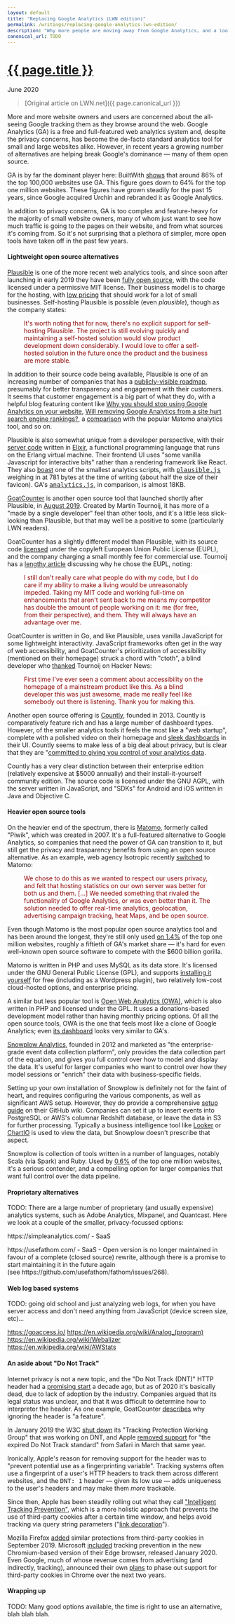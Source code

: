 ```yaml
---
layout: default
title: "Replacing Google Analytics (LWN edition)"
permalink: /writings/replacing-google-analytics-lwn-edition/
description: "Why more people are moving away from Google Analytics, and a look at some of the privacy-conscious alternatives (free and for-pay)."
canonical_url: TODO
---
```

<h1><a href="{{ page.permalink }}">{{ page.title }}</a></h1>
<p class="subtitle">June 2020</p>

> [Original article on LWN.net]({{ page.canonical_url }})

<style>
DIV.BigQuote {
    font-style: normal;
    font-weight: normal;
    color: darkred;
    background-color: white;
    margin-left: 1cm;
    margin-right: 1cm;
}
pre {
    font-size: 90%;
    word-spacing: 0;
}
</style>


<p>More and more website owners and users are concerned about the all-seeing Google tracking them as they browse around the web. Google Analytics (GA) is a free and full-featured web analytics system and, despite the privacy concerns, has become the de-facto standard analytics tool for small and large websites alike. However, in recent years a growing number of alternatives are helping break Google's dominance &mdash; many of them open source.</p>

<p>GA is by far the dominant player here: BuiltWith <a href="https://trends.builtwith.com/analytics/Google-Analytics">shows</a> that around 86% of the top 100,000 websites use GA. This figure goes down to 64% for the top one million websites. These figures have grown steadily for the past 15 years, since Google acquired Urchin and rebranded it as Google Analytics.</p>

<p>In addition to privacy concerns, GA is too complex and feature-heavy for the majority of small website owners, many of whom just want to see how much traffic is going to the pages on their website, and from what sources it's coming from. So it's not surprising that a plethora of simpler, more open tools have taken off in the past few years.</p>


<h4>Lightweight open source alternatives</h4>

<p><a href="https://plausible.io/">Plausible</a> is one of the more recent web analytics tools, and since soon after launching in early 2019 they have been <a href="https://plausible.io/blog/plausible-is-going-open-source">fully open source</a>, with the code licensed under a permissive MIT license. Their business model is to charge for the hosting, with <a href="https://plausible.io/#pricing">low pricing</a> that should work for a lot of small businesses. Self-hosting Plausible is possible (even <i>plausible</i>), though as the company states:</p>

<div class="BigQuote">
<p>It's worth noting that for now, there's no explicit support for self-hosting Plausible. The project is still evolving quickly and maintaining a self-hosted solution would slow product development down considerably. I would love to offer a self-hosted solution in the future once the product and the business are more stable.</p>
</div>

<p>In addition to their source code being available, Plausible is one of an increasing number of companies that has a <a href="https://plausible.nolt.io/roadmap">publicly-visible roadmap</a>, presumably for better transparency and engagement with their customers. It seems that customer engagement is a big part of what they do, with a helpful blog featuring content like <a href="https://plausible.io/blog/remove-google-analytics">Why you should stop using Google Analytics on your website</a>, <a href="https://plausible.io/blog/google-analytics-seo">Will removing Google Analytics from a site hurt search engine rankings?</a>, a <a href="https://plausible.io/vs-matomo">comparison</a> with the popular Matomo analytics tool, and so on.</p>

<p>Plausible is also somewhat unique from a developer perspective, with their <a href="https://github.com/plausible-insights/plausible">server code</a> written in <a href="https://elixir-lang.org/">Elixir</a>, a functional programming language that runs on the Erlang virtual machine. Their frontend UI uses "some vanilla Javascript for interactive bits" rather than a rendering framework like React. They also <a href="https://plausible.io/lightweight-web-analytics">boast</a> one of the smallest analytics scripts, with <a href="https://plausible.io/js/plausible.js"><tt>plausible.js</tt></a> weighing in at 781 bytes at the time of writing (about half the size of their favicon). GA's <a href="https://www.google-analytics.com/analytics.js"><tt>analytics.js</tt></a>, in comparison, is almost 18KB.</p>

<p><a href="https://www.goatcounter.com/">GoatCounter</a> is another open source tool that launched shortly after Plausible, in <a href="https://www.arp242.net/goatcounter.html">August 2019</a>. Created by Martin Tournoij, it has more of a "made by a single developer" feel than other tools, and it's a little less slick-looking than Plausible, but that may well be a positive to some (particularly LWN readers).</p>

<p>GoatCounter has a slightly different model than Plausible, with its source code <a href="https://www.arp242.net/license.html">licensed</a> under the copyleft European Union Public License (EUPL), and the company charging a small monthly fee for commercial use. Tournoij has a <a href="https://www.arp242.net/license.html">lengthy article</a> discussing why he chose the EUPL, noting:</p>

<div class="BigQuote">
<p>I still don't really care what people do with my code, but I do care if my ability to make a living would be unreasonably impeded. Taking my MIT code and working full-time on enhancements that aren't sent back to me means my competitor has double the amount of people working on it: me (for free, from their perspective), and them. They will always have an advantage over me.</p>
</div>

<p>GoatCounter is written in Go, and like Plausible, uses vanilla JavaScript for some lightweight interactivity. JavaScript frameworks often get in the way of web accessibility, and GoatCounter's prioritization of accessibility (mentioned on their homepage) struck a chord with "ctoth", a blind developer who <a href="https://news.ycombinator.com/item?id=22047556">thanked</a> Tournoij on Hacker News:</p>

<div class="BigQuote">
<p>First time I've ever seen a comment about accessibility on the homepage of a mainstream product like this. As a blind developer this was just awesome, made me really feel like somebody out there is listening. Thank you for making this.</p>
</div>

<p>Another open source offering is <a href="https://count.ly/">Countly</a>, founded in 2013. Countly is comparatively feature rich and has a large number of dashboard types. However, of the smaller analytics tools it feels the most like a "web startup", complete with a polished video on their homepage and <a href="https://count.ly/images/home/countly-overview.png">sleek dashboards</a> in their UI. Countly seems to make less of a big deal about privacy, but is clear that they are "<a href="https://count.ly/your-data-your-rules">committed to giving you control of your analytics data</a>.</p>

<p>Countly has a very clear distinction between their enterprise edition (relatively expensive at $5000 annually) and their install-it-yourself community edition. The source code is licensed under the GNU AGPL, with the server written in JavaScript, and "SDKs" for Android and iOS written in Java and Objective C.</p>


<h4>Heavier open source tools</h4>

<p>On the heavier end of the spectrum, there is <a href="https://matomo.org/">Matomo</a>, formerly called "Piwik", which was created in 2007. It's a full-featured alternative to Google Analytics, so companies that need the power of GA can transition to it, but still get the privacy and trasparency benefits from using an open source alternative. As an example, web agency Isotropic recently <a href="https://isotropic.co/moving-to-matomo-google-analytics-biggest-competition/">switched</a> to Matomo:</p>

<div class="BigQuote">
<p>We chose to do this as we wanted to respect our users privacy, and felt that hosting statistics on our own server was better for both us and them. [...] We needed something that rivaled the functionality of Google Analytics, or was even better than it. The solution needed to offer real-time analytics, geolocation, advertising campaign tracking, heat Maps, and be open source. 
</p>
</div>

<p>Even though Matomo is the most popular open source analytics tool and has been around the longest, they're still only used <a href="https://trends.builtwith.com/analytics/Matomo">on 1.4%</a> of the top one million websites, roughly a fiftieth of GA's market share &mdash; it's hard for even well-known open source software to compete with the $600 billion gorilla.</p>

<p>Matomo is written in PHP and uses MySQL as its data store. It's licensed under the GNU General Public License (GPL), and supports <a href="https://matomo.org/docs/installation/">installing it yourself</a> for free (including as a Wordpress plugin), two relatively low-cost cloud-hosted options, and enterprise pricing.</p>

<p>A similar but less popular tool is <a href="http://www.openwebanalytics.com/">Open Web Analytics (OWA)</a>, which is also written in PHP and licensed under the GPL. It uses a donations-based development model rather than having monthly pricing options. Of all the open source tools, OWA is the one that feels most like a clone of Google Analytics; even <a href="http://demo.openwebanalytics.com/owa/index.php?owa_do=base.reportDashboard&owa_siteId=c9b7d12e322c7c360fb8f7c72ffe4c41">its dashboard</a> looks very similar to GA's.</p>

<p><a href="https://snowplowanalytics.com/">Snowplow Analytics</a>, founded in 2012 and marketed as "the enterprise-grade event data collection platform", only provides the data collection part of the equation, and gives you full control over how to model and display the data. It's useful for larger companies who want to control over how they model sessions or "enrich" their data with business-specific fields.</p>

<p>Setting up your own installation of Snowplow is definitely not for the faint of heart, and requires configuring the various components, as well as significant AWS setup. However, they do provide a comprehensive <a href="https://github.com/snowplow/snowplow/wiki/Setting-up-Snowplow">setup guide</a> on their GitHub wiki. Companies can set it up to insert events into PostgreSQL or AWS's columnar Redshift database, or leave the data in S3 for further processing. Typically a business intelligence tool like <a href="https://looker.com/">Looker</a> or <a href="https://chartio.com/">ChartIO</a> is used to view the data, but Snowplow doesn't prescribe that aspect.</p>

<p>Snowplow is collection of tools written in a number of languages, notably Scala (via Spark) and Ruby. Used by <a href="https://trends.builtwith.com/analytics/Snowplow">0.6%</a> of the top one million websites, it's a serious contender, and a compelling option for larger companies that want full control over the data pipeline.</p>



<h4>Proprietary alternatives</h4>

<p>TODO: There are a large number of proprietary (and usually expensive) analytics systems, such as Adobe Analytics, Mixpanel, and Quantcast. Here we look at a couple of the smaller, privacy-focussed options:</p>

<p>https://simpleanalytics.com/ - SaaS</p>

<p>https://usefathom.com/ - SaaS - Open version is no longer maintained in favour of a complete (closed source) rewrite, although there is a promise to start maintaining it in the future again (see https://github.com/usefathom/fathom/issues/268).</p>


<h4>Web log based systems</h4>

<p>TODO: going old school and just analyzing web logs, for when you have server access and don't need anything from JavaScript (device screen size, etc)...

https://goaccess.io/
https://en.wikipedia.org/wiki/Analog_(program)
https://en.wikipedia.org/wiki/Webalizer
https://en.wikipedia.org/wiki/AWStats


<h4>An aside about "Do Not Track"</h4>

<p>Internet privacy is not a new topic, and the "Do Not Track (DNT)" HTTP header had a <a href="https://lwn.net/Articles/439460/">promising start</a> a decade ago, but as of 2020 it's basically dead, due to lack of adoption by the industry. Companies argued that its legal status was unclear, and that it was difficult to determine how to interpreter the header. As one example, GoatCounter <a href="https://www.arp242.net/dnt.html">describes</a> why ignoring the header is "a feature".</p>

<p>In January 2019 the W3C <a href="https://github.com/w3c/dnt/commit/5d85d6c3d116b5eb29fddc69352a77d87dfd2310">shut down</a> its "Tracking Protection Working Group" that was working on DNT, and Apple <a href="https://developer.apple.com/documentation/safari_release_notes/safari_12_1_release_notes#3130299">removed support</a> for "the expired Do Not Track standard" from Safari in March that same year.</p>

<p>Ironically, Apple's reason for removing support for the header was to "prevent potential use as a fingerprinting variable". Tracking systems often use a fingerprint of a user's HTTP headers to track them across different websites, and the <tt>DNT: 1</tt> header &mdash; given its low use &mdash; adds uniqueness to the user's headers and may make them <i>more</i> trackable.</p>

<p>Since then, Apple has been steadily rolling out what they call <a href="https://webkit.org/blog/7675/intelligent-tracking-prevention/">"Intelligent Tracking Prevention"</a>, which is a more holistic approach that prevents the use of third-party cookies after a certain time window, and helps avoid tracking via query string parameters ("<a href="https://webkit.org/blog/8828/intelligent-tracking-prevention-2-2/">link decoration</a>").</p>

<p>Mozilla Firefox <a href="https://blog.mozilla.org/blog/2019/09/03/todays-firefox-blocks-third-party-tracking-cookies-and-cryptomining-by-default/">added</a> similar protections from third-party cookies in September 2019. Microsoft <a href="https://docs.microsoft.com/en-us/microsoft-edge/web-platform/tracking-prevention">included</a> tracking prevention in the new Chromium-based version of their Edge browser, released January 2020. Even Google, much of whose revenue comes from advertising (and indirectly, tracking), announced their own <a href="https://blog.chromium.org/2020/01/building-more-private-web-path-towards.html">plans</a> to phase out support for third-party cookies in Chrome over the next two years.</p>


<h4>Wrapping up</h4>

<p>TODO: Many good options available, the time is right to use an alternative, blah blah blah.</p>
